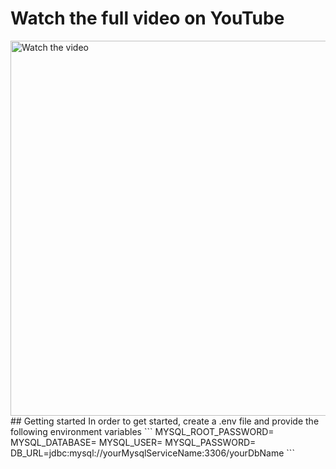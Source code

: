 # Watch the full video on YouTube
<a href="https://www.youtube.com/watch?v=RgZFoC0QHbg" target="_blank">
  <img src="https://img.youtube.com/vi/RgZFoC0QHbg/0.jpg" alt="Watch the video" width="600">
</a>
## Getting started
In order to get started, create a .env file and provide the following environment variables
```
MYSQL_ROOT_PASSWORD=
MYSQL_DATABASE=
MYSQL_USER=
MYSQL_PASSWORD=
DB_URL=jdbc:mysql://yourMysqlServiceName:3306/yourDbName
```
